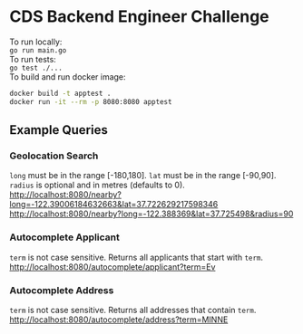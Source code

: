 # CDS Backend Engineer Challenge

To run locally:  
`go run main.go`  
To run tests:  
`go test ./...`  
To build and run docker image:

```bash
docker build -t apptest .
docker run -it --rm -p 8080:8080 apptest
```

## Example Queries  

### Geolocation Search

`long` must be in the range [-180,180]. `lat` must be in the range [-90,90]. `radius` is optional and in metres (defaults to 0).  
<http://localhost:8080/nearby?long=-122.39006184632663&lat=37.722629217598346>  
<http://localhost:8080/nearby?long=-122.388369&lat=37.725498&radius=90>  

### Autocomplete Applicant

`term` is not case sensitive. Returns all applicants that start with `term`.  
<http://localhost:8080/autocomplete/applicant?term=Ev>

### Autocomplete Address

`term` is not case sensitive. Returns all addresses that contain `term`.  
<http://localhost:8080/autocomplete/address?term=MINNE>